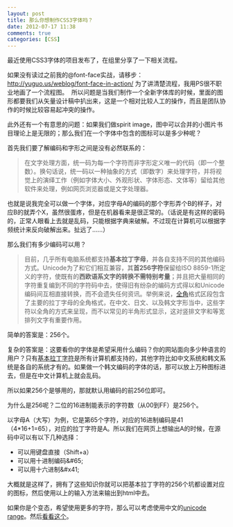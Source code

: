 ```yaml
---
layout: post
title: 那么你想制作CSS3字体吗？
date: 2012-07-17 11:38
comments: true
categories: [CSS]
---
```


最近使用CSS3字体的项目发布了，在组里分享了一下相关流程。

如果没有读过之前我的@font-face实战，请移步：<a href="http://yuguo.us/weblog/font-face-in-action/">http://yuguo.us/weblog/font-face-in-action/</a>
为了讲清楚流程，我用PS很不职业地画了一个流程图。
<a href="http://yuguo.us/files/2012/07/font.png"><img class="aligncenter size-full wp-image-1275" title="font" src="http://yuguo.us/files/2012/07/font.png" alt=""   /></a>
所以问题是当我们制作一个全新字体库的时候，里面的图形都要我们从矢量设计稿中扒出来，这是一个相对比较人工的操作，而且是团队协作的时候比较容易起冲突的操作。

此外还有一个有意思的问题：如果我们做spirit image，图中可以合并的小图片书目理论上是无限的；那么我们在一个字体中包含的图标可以是多少种呢？

首先我们要了解编码和字形之间是没有必然联系的：
<blockquote>在文字处理方面，统一码为每一个字符而非字形定义唯一的代码（即一个整数）。换句话说，统一码以一种抽象的方式（即数字）来处理字符，并将视觉上的演绎工作（例如字体大小、外观形状、字体形态、文体等）留给其他软件来处理，例如网页浏览器或是文字处理器。</blockquote>
也就是说我完全可以做一个字体，对应字母A的编码的那个字形弄个B的样子，对应B的就弄个X，虽然很蛋疼，但是在机器看来是很正常的。（话说是有这样的密码的，正常人眼看上去就是乱码，只能根据字典来破解。不过现在计算机可以根据字频统计来反向破解出来。扯远了……）

那么我们有多少编码可以用？
<blockquote>目前，几乎所有电脑系统都支持<strong>基本拉丁字母</strong>，并各自支持不同的其他编码方式。Unicode为了和它们相互兼容，其<strong>首256字符</strong>保留给ISO 8859-1所定义的字符，使既有的<strong>西欧语系文字的转换不需特别考量</strong>；并且把大量相同的字符重复编到不同的字符码中去，使得旧有纷杂的编码方式得以和Unicode编码间互相直接转换，而不会遗失任何资讯。举例来说，<a title="全角" href="http://zh.wikipedia.org/wiki/%E5%85%A8%E5%BD%A2">全角</a>格式区段包含了主要的拉丁字母的全角格式，在中文、日文、以及韩文字形当中，这些字符以全角的方式来呈现，而不以常见的半角形式显示，这对竖排文字和等宽排列文字有重要作用。</blockquote>
简单的答案是：256个。

复杂的答案是：这要看你的字体是希望采用什么编码？你的网站面向多少种语言的用户？只有<a href="http://www.unicodetools.com/unicode/codepage-latin.php">基本拉丁字符</a>是所有计算机都支持的，其他字符比如中文系统和韩文系统是各自的系统才有的。如果做一个韩文编码的字体的话，那可以放上万种图标进去，但是在中文计算机上就会乱码。

所以如果256个是够用的，那就默认用编码的前256位即可。

为什么是256呢？二位的16进制能表示的字符数（从00到FF）是256个。

以字母A（大写）为例，它是第65个字符，对应的16进制编码是41（4*16+1=65），对应的拉丁字符是A。所以我们在网页上想输出A的时候，在源码中可以有以下几种选择：
<ul>
	<li>可以用键盘直接（Shift+a）</li>
	<li>可以用十进制编码&amp;#65;</li>
	<li>可以用十六进制&amp;#x41;</li></ul>
大概就是这样了，拥有了这些知识你就可以把基本拉丁字符的256个坑都设置对应的图标，然后使用以上的输入方法来输出到html中去。

如果你是个变态，希望使用更多的字符，那么可以考虑使用中文的<a href="http://www.wctutorials.com/reference/css/properties/unicode-range">unicode range</a>。然后<a href="http://stackoverflow.com/questions/1366068/whats-the-complete-range-for-chinese-characters-in-unicode">看看这个</a>。

